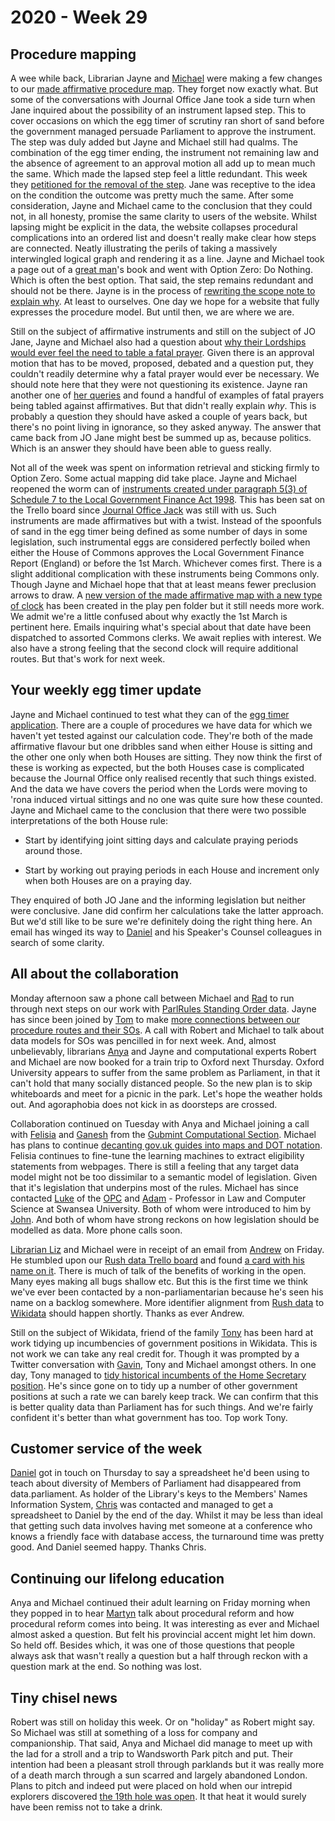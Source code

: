# 2020 - Week 29

## Procedure mapping

A wee while back, Librarian Jayne and [Michael](https://twitter.com/fantasticlife) were making a few changes to our [made affirmative procedure map](https://ukparliament.github.io/ontologies/procedure/flowcharts/sis/made-affirmative.pdf). They forget now exactly what. But some of the conversations with Journal Office Jane took a side turn when Jane inquired about the possibility of an instrument lapsed step. This to cover occasions on which the egg timer of scrutiny ran short of sand before the government managed persuade Parliament to approve the instrument. The step was duly added but Jayne and Michael still had qualms. The combination of the egg timer ending, the instrument not remaining law and the absence of agreement to an approval motion all add up to mean much the same. Which made the lapsed step feel a little redundant. This week they [petitioned for the removal of the step](https://trello.com/c/V3d6Swps/130-can-we-get-rid-of-lapsing-pls-jane-white). Jane was receptive to the idea on the condition the outcome was pretty much the same. After some consideration, Jayne and Michael came to the conclusion that they could not, in all honesty, promise the same clarity to users of the website. Whilst lapsing might be explicit in the data, the website collapses procedural complications into an ordered list and doesn't really make clear how steps are connected. Neatly illustrating the perils of taking a massively interwingled logical graph and rendering it as a line. Jayne and Michael took a page out of a [great man](https://twitter.com/georgie)'s book and went with Option Zero: Do Nothing. Which is often the best option. That said, the step remains redundant and should not be there. Jayne is in the process of [rewriting the scope note to explain why](https://trello.com/c/PHXpNgKo/148-add-note-to-lapsed-step-saying-this-really-should-not-be-here). At least to ourselves. One day we hope for a website that fully expresses the procedure model. But until then, we are where we are.

Still on the subject of affirmative instruments and still on the subject of JO Jane, Jayne and Michael also had a question about [why their Lordships would ever feel the need to table a fatal prayer](https://trello.com/c/iU9ZkpF9/133-lords-fatal-prayer-in-the-affirmative-procedures-is-it-right-speak-to-jane). Given there is an approval motion that has to be moved, proposed, debated and a question put, they couldn't readily determine why a fatal prayer would ever be necessary. We should note here that they were not questioning its existence. Jayne ran another one of [her queries](https://ukparliament.github.io/ontologies/procedure/meta/queries/) and found a handful of examples of fatal prayers being tabled against affirmatives. But that didn't really explain *why*. This is probably a question they should have asked a couple of years back, but there's no point living in ignorance, so they asked anyway. The answer that came back from JO Jane might best be summed up as, because politics. Which is an answer they should have been able to guess really.

Not all of the week was spent on information retrieval and sticking firmly to Option Zero. Some actual mapping did take place. Jayne and Michael reopened the worm can of [instruments created under paragraph 5(3) of Schedule 7 to the Local Government Finance Act 1998](https://trello.com/c/N5dvDiQK/7-edge-case-made-affirmative). This has been sat on the Trello board since [Journal Office Jack](https://twitter.com/jackpdent) was still with us. Such instruments are made affirmatives but with a twist. Instead of the spoonfuls of sand in the egg timer being defined as some number of days in some legislation, such instrumental eggs are considered perfectly boiled when either the House of Commons approves the Local Government Finance Report (England) or before the 1st March. Whichever comes first. There is a slight additional complication with these instruments being Commons only. Though Jayne and Michael hope that that at least means fewer preclusion arrows to draw. A [new version of the made affirmative map with a new type of clock](https://github.com/ukparliament/ontologies/blob/master/procedure/flowcharts/sis/play-pen/made-affirmative.pdf) has been created in the play pen folder but it still needs more work. We admit we're a little confused about why exactly the 1st March is pertinent here. Emails inquiring what's special about that date have been dispatched to assorted Commons clerks. We await replies with interest. We also have a strong feeling that the second clock will require additional routes. But that's work for next week.

## Your weekly egg timer update

Jayne and Michael continued to test what they can of the [egg timer application](http://parliament-calendar.herokuapp.com/). There are a couple of procedures we have data for which we haven't yet tested against our calculation code. They're both of the made affirmative flavour but one dribbles sand when either House is sitting and the other one only when both Houses are sitting. They now think the first of these is working as expected, but the both Houses case is complicated because the Journal Office only realised recently that such things existed. And the data we have covers the period when the Lords were moving to 'rona induced virtual sittings and no one was quite sure how these counted. Jayne and Michael came to the conclusion that there were two possible interpretations of the both House rule:

* Start by identifying joint sitting days and calculate praying periods around those.

* Start by working out praying periods in each House and increment only when both Houses are on a praying day.

They enquired of both JO Jane and the informing legislation but neither were conclusive. Jane did confirm her calculations take the latter approach. But we'd still like to be sure we're definitely doing the right thing here. An email has winged its way to [Daniel](https://www.danielgreenberg.co.uk/house-of-commons/) and his Speaker's Counsel colleagues in search of some clarity.

## All about the collaboration

Monday afternoon saw a phone call between Michael and [Rad](https://radoslawzubek.com/) to run through next steps on our work with [ParlRules Standing Order data](https://parlrulesdata.org/). Jayne has since been joined by [Tom](https://twitter.com/tomgfleming) to make [more connections between our procedure routes and their SOs](https://docs.google.com/spreadsheets/d/1HkFYQ2bJeYGCnbTNBv-bQAiFL33n7fx1kgY30R5Gbz4/edit?usp=sharing). A call with Robert and Michael to talk about data models for SOs was pencilled in for next week. And, almost unbelievably, librarians [Anya](https://twitter.com/bitten_) and Jayne and computational experts Robert and Michael are now booked for a train trip to Oxford next Thursday. Oxford University appears to suffer from the same problem as Parliament, in that it can't hold that many socially distanced people. So the new plan is to skip whiteboards and meet for a picnic in the park. Let's hope the weather holds out. And agoraphobia does not kick in as doorsteps are crossed.

Collaboration continued on Tuesday with Anya and Michael joining a call with [Felisia](https://dataingovernment.blog.gov.uk/author/felisia-loukou/) and [Ganesh](https://twitter.com/gansenthi) from the [Gubmint Computational Section](https://www.gov.uk/government/organisations/government-digital-service). Michael has plans to continue [decanting gov.uk guides into maps and DOT notation](https://github.com/fantasticlife/process-flows/tree/master/maps/marriage). Felisia continues to fine-tune the learning machines to extract eligibility statements from webpages. There is still a feeling that any target data model might not be too dissimilar to a semantic model of legislation. Given that it's legislation that underpins most of the rules. Michael has since contacted [Luke](https://twitter.com/Lenorbury) of the [OPC](https://www.gov.uk/government/organisations/office-of-the-parliamentary-counsel) and [Adam](https://twitter.com/AdamWyner) - Professor in Law and Computer Science at Swansea University. Both of whom were introduced to him by [John](https://twitter.com/johnlsheridan). And both of whom have strong reckons on how legislation should be modelled as data. More phone calls soon.

[Librarian Liz](https://twitter.com/greensideknits) and Michael were in receipt of an email from [Andrew](https://twitter.com/generalising) on Friday. He stumbled upon our [Rush data Trello board](https://trello.com/b/4JA1hW6I/rush-data-2020) and found [a card with his name on it](https://trello.com/c/rM4SBgJY/19-add-new-rush-ids-to-wikidata). There is much of talk of the benefits of working in the open. Many eyes making all bugs shallow etc. But this is the first time we think we've ever been contacted by a non-parliamentarian because he's seen his name on a backlog somewhere. More identifier alignment from [Rush data](https://membersafter1832.historyofparliamentonline.org/) to [Wikidata](https://www.wikidata.org/wiki/Wikidata:Main_Page) should happen shortly. Thanks as ever Andrew.

Still on the subject of Wikidata, friend of the family [Tony](https://twitter.com/tmtm) has been hard at work tidying up incumbencies of government positions in Wikidata. This is not work we can take any real credit for. Though it was prompted by a Twitter conversation with [Gavin](https://twitter.com/GavinFreeguard), Tony and Michael amongst others. In one day, Tony managed to [tidy historical incumbents of the Home Secretary position](https://twitter.com/tmtm/status/1283088006124109824). He's since gone on to tidy up a number of other government positions at such a rate we can barely keep track. We can confirm that this is better quality data than Parliament has for such things. And we're fairly confident it's better than what government has too. Top work Tony.

## Customer service of the week

[Daniel](https://twitter.com/DanielGover) got in touch on Thursday to say a spreadsheet he'd been using to teach about diversity of Members of Parliament had disappeared from data.parliament. As holder of the Library's keys to the Members' Names Information System, [Chris](https://twitter.com/cw4ts) was contacted and managed to get a spreadsheet to Daniel by the end of the day. Whilst it may be less than ideal that getting such data involves having met someone at a conference who knows a friendly face with database access, the turnaround time was pretty good. And Daniel seemed happy. Thanks Chris.

## Continuing our lifelong education

Anya and Michael continued their adult learning on Friday morning when they popped in to hear [Martyn](https://twitter.com/martynpatrick) talk about procedural reform and how procedural reform comes into being. It was interesting as ever and Michael almost asked a question. But felt his provincial accent might let him down. So held off. Besides which, it was one of those questions that people always ask that wasn't really a question but a half through reckon with a question mark at the end. So nothing was lost.

## Tiny chisel news

Robert was still on holiday this week. Or on "holiday" as Robert might say. So Michael was still at something of a loss for company and companionship. That said, Anya and Michael did manage to meet up with the lad for a stroll and a trip to Wandsworth Park pitch and put. Their intention had been a pleasant stroll through parklands but it was really more of a death march through a sun scarred and largely abandoned London. Plans to pitch and indeed put were placed on hold when our intrepid explorers discovered [the 19th hole was open](https://twitter.com/fantasticlife/status/1284165488067727360). It that heat it would surely have been remiss not to take a drink.
